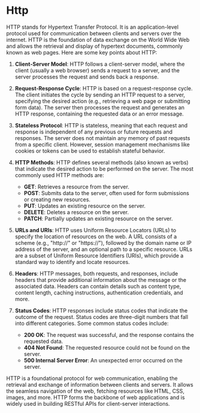 # Http

HTTP stands for Hypertext Transfer Protocol. It is an application-level protocol used for communication between clients and servers over the internet. HTTP is the foundation of data exchange on the World Wide Web and allows the retrieval and display of hypertext documents, commonly known as web pages. Here are some key points about HTTP:

1. **Client-Server Model**: HTTP follows a client-server model, where the client (usually a web browser) sends a request to a server, and the server processes the request and sends back a response.

2. **Request-Response Cycle**: HTTP is based on a request-response cycle. The client initiates the cycle by sending an HTTP request to a server, specifying the desired action (e.g., retrieving a web page or submitting form data). The server then processes the request and generates an HTTP response, containing the requested data or an error message.

3. **Stateless Protocol**: HTTP is stateless, meaning that each request and response is independent of any previous or future requests and responses. The server does not maintain any memory of past requests from a specific client. However, session management mechanisms like cookies or tokens can be used to establish stateful behavior.

4. **HTTP Methods**: HTTP defines several methods (also known as verbs) that indicate the desired action to be performed on the server. The most commonly used HTTP methods are:

   - **GET**: Retrieves a resource from the server.
   - **POST**: Submits data to the server, often used for form submissions or creating new resources.
   - **PUT**: Updates an existing resource on the server.
   - **DELETE**: Deletes a resource on the server.
   - **PATCH**: Partially updates an existing resource on the server.

5. **URLs and URIs**: HTTP uses Uniform Resource Locators (URLs) to specify the location of resources on the web. A URL consists of a scheme (e.g., "http://" or "https://"), followed by the domain name or IP address of the server, and an optional path to a specific resource. URLs are a subset of Uniform Resource Identifiers (URIs), which provide a standard way to identify and locate resources.

6. **Headers**: HTTP messages, both requests, and responses, include headers that provide additional information about the message or the associated data. Headers can contain details such as content type, content length, caching instructions, authentication credentials, and more.

7. **Status Codes**: HTTP responses include status codes that indicate the outcome of the request. Status codes are three-digit numbers that fall into different categories. Some common status codes include:
   - **200 OK**: The request was successful, and the response contains the requested data.
   - **404 Not Found**: The requested resource could not be found on the server.
   - **500 Internal Server Error**: An unexpected error occurred on the server.

HTTP is a foundational protocol for web communication, enabling the retrieval and exchange of information between clients and servers. It allows the seamless navigation of the web, fetching resources like HTML, CSS, images, and more. HTTP forms the backbone of web applications and is widely used in building RESTful APIs for client-server interactions.
